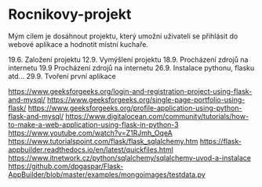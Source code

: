 # Rocnikovy-projekt

Mým cílem je dosáhnout projektu, který umožní uživateli se přihlásit do webové aplikace a hodnotit místní kuchaře.

19.6. Založení projektu
12.9. Vymýšlení projektu
18.9. Procházení zdrojů na internetu 
19.9  Procházení zdrojů na internetu
26.9. Instalace pythonu, flasku atd...
29.9. Tvoření první aplikace




https://www.geeksforgeeks.org/login-and-registration-project-using-flask-and-mysql/
https://www.geeksforgeeks.org/single-page-portfolio-using-flask/
https://www.geeksforgeeks.org/profile-application-using-python-flask-and-mysql/
https://www.digitalocean.com/community/tutorials/how-to-make-a-web-application-using-flask-in-python-3
https://www.youtube.com/watch?v=Z1RJmh_OqeA
https://www.tutorialspoint.com/flask/flask_sqlalchemy.htm
https://flask-appbuilder.readthedocs.io/en/latest/quickfiles.html
https://www.itnetwork.cz/python/sqlalchemy/sqlalchemy-uvod-a-instalace
https://github.com/dpgaspar/Flask-AppBuilder/blob/master/examples/mongoimages/testdata.py
